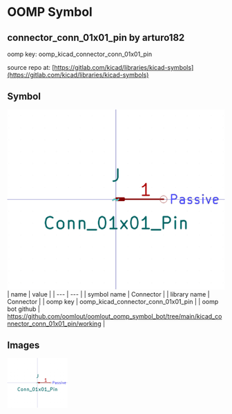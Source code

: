 # OOMP Symbol  
## connector_conn_01x01_pin  by arturo182  
  
oomp key: oomp_kicad_connector_conn_01x01_pin  
  
source repo at: [https://gitlab.com/kicad/libraries/kicad-symbols](https://gitlab.com/kicad/libraries/kicad-symbols)  
## Symbol  
  
[![working.png](working_600.png)](working.png)  
| name | value | 
| --- | --- | 
| symbol name | Connector | 
| library name | Connector | 
| oomp key | oomp_kicad_connector_conn_01x01_pin | 
| oomp bot github | https://github.com/oomlout/oomlout_oomp_symbol_bot/tree/main/kicad_connector_conn_01x01_pin/working | 
## Images  
  
[![working.png](working_140.png)](working.png)  
